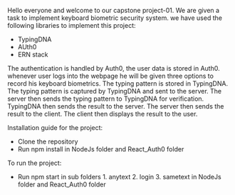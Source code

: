 Hello everyone and welcome to our capstone project-01. We are given a task to implement keyboard biometric security system. we have used the following libraries to implement this project:
- TypingDNA
- AUth0
- ERN stack

The authentication is handled by Auth0, the user data is stored in Auth0. whenever user logs into the webpage he will be given three options to record his keyboard biometrics. The typing pattern is stored in TypingDNA. The typing pattern is captured by TypingDNA and sent to the server. The server then sends the typing pattern to TypingDNA for verification. TypingDNA then sends the result to the server. The server then sends the result to the client. The client then displays the result to the user. 

Installation guide for the project:
- Clone the repository
- Run npm install in NodeJs folder and React_Auth0 folder

To run the project:

- Run npm start in sub folders 
                        1. anytext
                        2. login
                        3. sametext
in NodeJs folder and React_Auth0 folder



